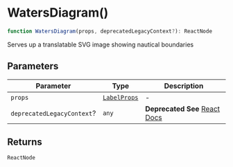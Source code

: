 # WatersDiagram()

```ts
function WatersDiagram(props, deprecatedLegacyContext?): ReactNode
```

Serves up a translatable SVG image showing nautical boundaries

## Parameters

| Parameter | Type | Description |
| ------ | ------ | ------ |
| `props` | [`LabelProps`](../interfaces/LabelProps.md) | - |
| `deprecatedLegacyContext`? | `any` | **Deprecated** **See** [React Docs](https://legacy.reactjs.org/docs/legacy-context.html#referencing-context-in-lifecycle-methods) |

## Returns

`ReactNode`
